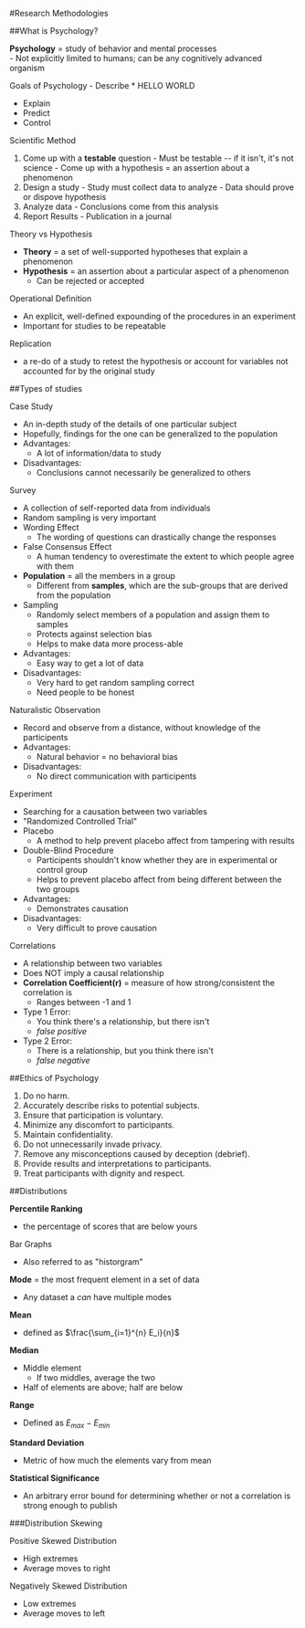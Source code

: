 
#Research Methodologies

##What is Psychology?

**Psychology** = study of behavior and mental processes  
	- Not explicitly limited to humans; can be any cognitively advanced organism

Goals of Psychology
	- Describe
		* HELLO WORLD
  - Explain
  - Predict
  - Control

Scientific Method
  1. Come up with a **testable** question
    - Must be testable -- if it isn't, it's not science
    - Come up with a hypothesis = an assertion about a phenomenon
  2. Design a study
    - Study must collect data to analyze
    - Data should prove or dispove hypothesis
  3. Analyze data
    - Conclusions come from this analysis
  4. Report Results
    - Publication in a journal

Theory vs Hypothesis
  - **Theory** = a set of well-supported hypotheses that explain a phenomenon
  - **Hypothesis** = an assertion about a particular aspect of a phenomenon
    * Can be rejected or accepted

Operational Definition
  - An explicit, well-defined expounding of the procedures in an experiment
  - Important for studies to be repeatable

Replication
  - a re-do of a study to retest the hypothesis or account for variables not accounted for by the original study

##Types of studies

Case Study
  - An in-depth study of the details of one particular subject
  - Hopefully, findings for the one can be generalized to the population
  - Advantages:
    * A lot of information/data to study
  - Disadvantages:
    * Conclusions cannot necessarily be generalized to others

Survey
  - A collection of self-reported data from individuals
  - Random sampling is very important
  - Wording Effect
    * The wording of questions can drastically change the responses
  - False Consensus Effect
    * A human tendency to overestimate the extent to which people agree with them
  - **Population** = all the members in a group
    * Different from **samples**, which are the sub-groups that are derived from the population
  - Sampling
    * Randomly select members of a population and assign them to samples
    * Protects against selection bias
    * Helps to make data more process-able
  - Advantages:
    - Easy way to get a lot of data
  - Disadvantages:
    - Very hard to get random sampling correct
    - Need people to be honest

Naturalistic Observation
  - Record and observe from a distance, without knowledge of the participents
  - Advantages:
    * Natural behavior = no behavioral bias
  - Disadvantages:
    * No direct communication with participents

Experiment
  - Searching for a causation between two variables
  - "Randomized Controlled Trial"
  - Placebo
    * A method to help prevent placebo affect from tampering with results
  - Double-Blind Procedure
    * Participents shouldn't know whether they are in experimental or control group
    * Helps to prevent placebo affect from being different between the two groups
  - Advantages:
    * Demonstrates causation
  - Disadvantages:
    * Very difficult to prove causation 


Correlations
  - A relationship between two variables
  - Does NOT imply a causal relationship
  - **Correlation Coefficient(r)** = measure of how strong/consistent the correlation is
    * Ranges between -1 and 1
  - Type 1 Error:
    * You think there's a relationship, but there isn't
    * *false positive*
  - Type 2 Error:
    * There is a relationship, but you think there isn't
    * *false negative*

##Ethics of Psychology

1. Do no harm.
2. Accurately describe risks to potential subjects.
3. Ensure that participation is voluntary.
4. Minimize any discomfort to participants.
5. Maintain confidentiality.
6. Do not unnecessarily invade privacy.
7. Remove any misconceptions caused by deception (debrief).
8. Provide results and interpretations to participants.
9. Treat participants with dignity and respect.


##Distributions

**Percentile Ranking**
  - the percentage of scores that are below yours

Bar Graphs
  - Also referred to as "historgram"

**Mode** = the most frequent element in a set of data
  - Any dataset a *can* have multiple modes

**Mean**
  - defined as $\frac{\sum_{i=1}^{n} E_i}{n}$

**Median**
  - Middle element
    * If two middles, average the two
  - Half of elements are above; half are below

**Range**
  - Defined as $E_{max} - E_{min}$

**Standard Deviation**
  - Metric of how much the elements vary from mean

**Statistical Significance**
  - An arbitrary error bound for determining whether or not a correlation is strong enough to publish

###Distribution Skewing

Positive Skewed Distribution
  - High extremes
  - Average moves to right

Negatively Skewed Distribution
   - Low extremes
   - Average moves to left


